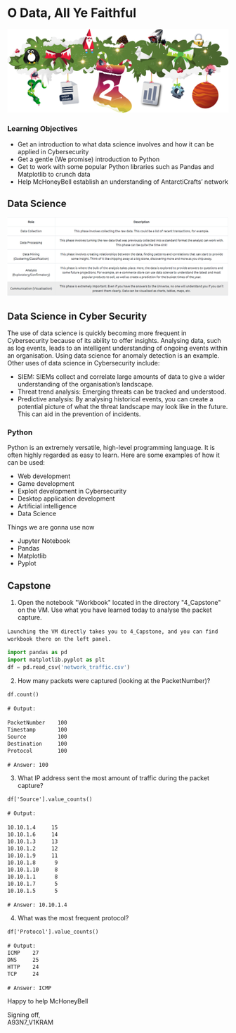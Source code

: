 # O Data, All Ye Faithful

![Alt text](image.png)

### Learning Objectives
- Get an introduction to what data science involves and how it can be applied in Cybersecurity
- Get a gentle (We promise) introduction to Python
- Get to work with some popular Python libraries such as Pandas and Matplotlib to crunch data
- Help McHoneyBell establish an understanding of AntarctiCrafts’ network

## Data Science
<img src="ds.png" width="900">

## Data Science in Cyber Security
The use of data science is quickly becoming more frequent in Cybersecurity because of its ability to offer insights. Analysing data, such as log events, leads to an intelligent understanding of ongoing events within an organisation. Using data science for anomaly detection is an example. Other uses of data science in Cybersecurity include:

- SIEM: SIEMs collect and correlate large amounts of data to give a wider understanding of the organisation’s landscape.
- Threat trend analysis: Emerging threats can be tracked and understood.
- Predictive analysis: By analysing historical events, you can create a potential picture of what the threat landscape may look like in the future. This can aid in the prevention of incidents.

### Python

Python is an extremely versatile, high-level programming language. It is often highly regarded as easy to learn. Here are some examples of how it can be used:
- Web development
- Game development
- Exploit development in Cybersecurity
- Desktop application development
- Artificial intelligence
- Data Science

Things we are gonna use now
- Jupyter Notebook
- Pandas
- Matplotlib
- Pyplot

## Capstone

1. Open the notebook "Workbook" located in the directory "4_Capstone" on the VM. Use what you have learned today to analyse the packet capture.

`Launching the VM directly takes you to 4_Capstone, and you can find workbook there on the left panel.`

``` Python
import pandas as pd
import matplotlib.pyplot as plt
df = pd.read_csv('network_traffic.csv')
```

2. How many packets were captured (looking at the PacketNumber)?
```
df.count()

# Output:

PacketNumber    100
Timestamp       100
Source          100
Destination     100
Protocol        100

# Answer: 100
```

3. What IP address sent the most amount of traffic during the packet capture?
```
df['Source'].value_counts()

# Output:

10.10.1.4     15
10.10.1.6     14
10.10.1.3     13
10.10.1.2     12
10.10.1.9     11
10.10.1.8      9
10.10.1.10     8
10.10.1.1      8
10.10.1.7      5
10.10.1.5      5

# Answer: 10.10.1.4
```

4. What was the most frequent protocol?
```
df['Protocol'].value_counts()

# Output:
ICMP    27
DNS     25
HTTP    24
TCP     24

# Answer: ICMP
```

Happy to help McHoneyBell

Signing off,<br>
A93N7_V1KRAM

